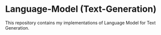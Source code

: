 # Language-Model (Text-Generation)
This repository contains my implementations of Language Model for Text Generation. 
